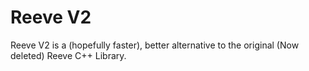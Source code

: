 # Reeve V2
Reeve V2 is a (hopefully faster), better alternative to the
original (Now deleted) Reeve C++ Library.